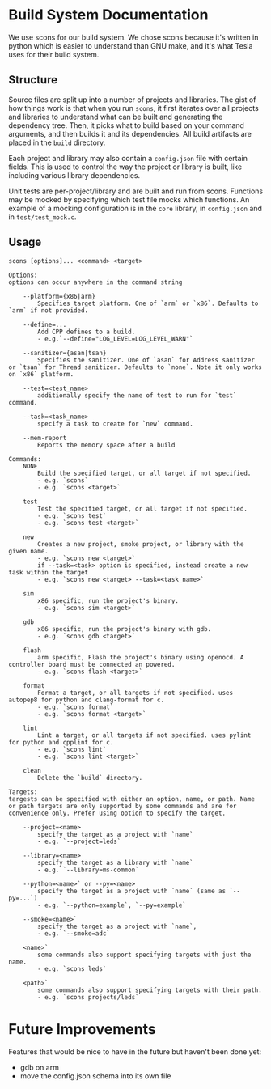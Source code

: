 # Build System Documentation

We use scons for our build system. We chose scons because it's written in python which is easier to understand than GNU make, and it's what Tesla uses for their build system.

## Structure
Source files are split up into a number of projects and libraries. The gist of how things work is that when you run `scons`, it first iterates over all projects and libraries to understand what can be built and generating the dependency tree. Then, it picks what to build based on your command arguments, and then builds it and its dependencies. All build artifacts are placed in the `build` directory.

Each project and library may also contain a `config.json` file with certain fields. This is used to control the way the project or library is built, like including various library dependencies.

Unit tests are per-project/library and are built and run from scons. Functions may be mocked by specifying which test file mocks which functions. An example of a mocking configuration is in the `core` library, in `config.json` and in `test/test_mock.c`.

## Usage
```
scons [options]... <command> <target>

Options:
options can occur anywhere in the command string

    --platform={x86|arm}    
        Specifies target platform. One of `arm` or `x86`. Defaults to `arm` if not provided.

    --define=...
        Add CPP defines to a build.
        - e.g.`--define="LOG_LEVEL=LOG_LEVEL_WARN"`

    --sanitizer={asan|tsan}
        Specifies the sanitizer. One of `asan` for Address sanitizer or `tsan` for Thread sanitizer. Defaults to `none`. Note it only works on `x86` platform.
    
    --test=<test_name>
        additionally specify the name of test to run for `test` command.

    --task=<task_name>
        specify a task to create for `new` command.

    --mem-report
        Reports the memory space after a build

Commands:
    NONE
        Build the specified target, or all target if not specified.
        - e.g. `scons`
        - e.g. `scons <target>`

    test
        Test the specified target, or all target if not specified.
        - e.g. `scons test`
        - e.g. `scons test <target>`
    
    new
        Creates a new project, smoke project, or library with the given name.
        - e.g. `scons new <target>`
        if --task=<task> option is specified, instead create a new task within the target
        - e.g. `scons new <target> --task=<task_name>`

    sim
        x86 specific, run the project's binary.
        - e.g. `scons sim <target>`

    gdb
        x86 specific, run the project's binary with gdb.
        - e.g. `scons gdb <target>`

    flash
        arm specific, Flash the project's binary using openocd. A controller board must be connected an powered.
        - e.g. `scons flash <target>`

    format
        Format a target, or all targets if not specified. uses autopep8 for python and clang-format for c.
        - e.g. `scons format`
        - e.g. `scons format <target>`

    lint
        Lint a target, or all targets if not specified. uses pylint for python and cpplint for c.
        - e.g. `scons lint`
        - e.g. `scons lint <target>`

    clean
        Delete the `build` directory.

Targets:
targests can be specified with either an option, name, or path. Name or path targets are only supported by some commands and are for convenience only. Prefer using option to specify the target.

    --project=<name>
        specify the target as a project with `name`
        - e.g. `--project=leds`

    --library=<name>
        specify the target as a library with `name`
        - e.g. `--library=ms-common`

    --python=<name>` or --py=<name>
        specify the target as a project with `name` (same as `--py=...`)
        - e.g. `--python=example`, `--py=example`

    --smoke=<name>`
        specify the target as a project with `name`, 
        - e.g. `--smoke=adc`

    <name>`
        some commands also support specifying targets with just the name. 
        - e.g. `scons leds`
    
    <path>`
        some commands also support specifying targets with their path. 
        - e.g. `scons projects/leds`

```

# Future Improvements
Features that would be nice to have in the future but haven't been done yet:
- gdb on arm
- move the config.json schema into its own file
